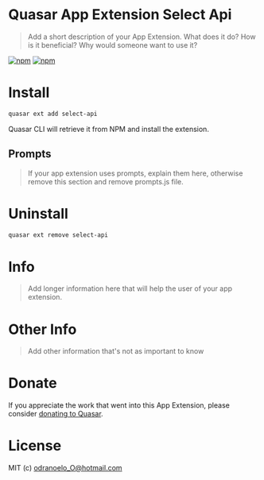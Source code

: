 # Quasar App Extension Select Api

> Add a short description of your App Extension. What does it do? How is it beneficial? Why would someone want to use it?

[![npm](https://img.shields.io/npm/v/quasar-app-extension-crud.svg?label=quasar-app-extension-crud)](https://www.npmjs.com/package/quasar-app-extension-crud)
[![npm](https://img.shields.io/npm/dt/quasar-app-extension-crud.svg)](https://www.npmjs.com/package/quasar-app-extension-crud)

# Install
```bash
quasar ext add select-api
```
Quasar CLI will retrieve it from NPM and install the extension.

## Prompts

> If your app extension uses prompts, explain them here, otherwise remove this section and remove prompts.js file.

# Uninstall
```bash
quasar ext remove select-api
```

# Info
> Add longer information here that will help the user of your app extension.

# Other Info
> Add other information that's not as important to know

# Donate
If you appreciate the work that went into this App Extension, please consider [donating to Quasar](https://donate.quasar.dev).

# License
MIT (c) odranoelo_O@hotmail.com
